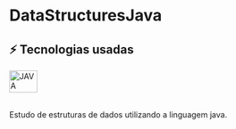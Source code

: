 # DataStructuresJava

## ⚡ Tecnologias usadas
<div style="display: inline_block">
  <img align="center" alt="JAVA" height="40" width="50" src="https://cdn.jsdelivr.net/gh/devicons/devicon/icons/java/java-original-wordmark.svg" />
  <br><br>
</div>

Estudo de estruturas de dados utilizando a linguagem java.
